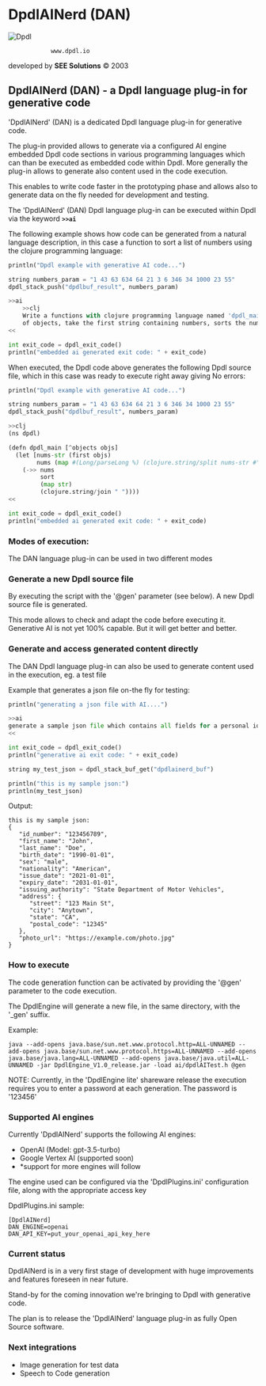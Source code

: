 # DpdlAINerd (DAN)

![Dpdl](https://www.dpdl.io/images/dpdl-io.png)

				www.dpdl.io

developed by
**SEE Solutions**
&copy; 2003	


## DpdlAINerd (DAN) - a Dpdl language plug-in for generative code


'DpdlAINerd' (DAN) is a dedicated Dpdl language plug-in for generative code.

The plug-in provided allows to generate via a configured AI engine embedded Dpdl code sections in various programming languages which can than be executed as embedded code within Dpdl. More generally the plug-in allows to generate also content used in the code execution.

This enables to write code faster in the prototyping phase and allows also to generate data on the fly needed for development and testing.

The 'DpdlAINerd' (DAN) Dpdl language plug-in can be executed within Dpdl via the keyword **`>>ai`**

The following example shows how code can be generated from a natural language description, in this case a function to sort a list of numbers using the clojure programming language:
```python
println("Dpdl example with generative AI code...")

string numbers_param = "1 43 63 634 64 21 3 6 346 34 1000 23 55"
dpdl_stack_push("dpdlbuf_result", numbers_param)

>>ai
	>>clj
	Write a functions with clojure programming language named 'dpdl_main', with namespace 'dpdl', accepts as parameter a java array
	of objects, take the first string containing numbers, sorts the numbers and returns a string with the numbers sorted.
<<

int exit_code = dpdl_exit_code()
println("embedded ai generated exit code: " + exit_code)
```

When executed, the Dpdl code above generates the following Dpdl source file, which in this case was ready to execute right away giving No errors:
```python
println("Dpdl example with generative AI code...")

string numbers_param = "1 43 63 634 64 21 3 6 346 34 1000 23 55"
dpdl_stack_push("dpdlbuf_result", numbers_param)

>>clj
(ns dpdl)

(defn dpdl_main [^objects objs]
  (let [nums-str (first objs)
        nums (map #(Long/parseLong %) (clojure.string/split nums-str #"\s+"))]
    (->> nums
         sort
         (map str)
         (clojure.string/join " "))))
<<

int exit_code = dpdl_exit_code()
println("embedded ai generated exit code: " + exit_code)
```

### Modes of execution:

The DAN language plug-in can be used in two different modes

### Generate a new Dpdl source file

By executing the script with the '@gen' parameter (see below). A new Dpdl source file is generated.

This mode allows to check and adapt the code before executing it. Generative AI is not yet 100% capable. But it will get better and better.

### Generate and access generated content directly

The DAN Dpdl language plug-in can also be used to generate content used in the execution, eg. a test file

Example that generates a json file on-the fly for testing:
```python
println("generating a json file with AI....")

>>ai
generate a sample json file which contains all fields for a personal identity document (ID)
<<

int exit_code = dpdl_exit_code()
println("generative ai exit code: " + exit_code)

string my_test_json = dpdl_stack_buf_get("dpdlainerd_buf")

println("this is my sample json:")
println(my_test_json)
```

Output:
```
this is my sample json:
{
   "id_number": "123456789",
   "first_name": "John",
   "last_name": "Doe",
   "birth_date": "1990-01-01",
   "sex": "male",
   "nationality": "American",
   "issue_date": "2021-01-01",
   "expiry_date": "2031-01-01",
   "issuing_authority": "State Department of Motor Vehicles",
   "address": {
      "street": "123 Main St",
      "city": "Anytown",
      "state": "CA",
      "postal_code": "12345"
   },
   "photo_url": "https://example.com/photo.jpg"
}
```


### How to execute

The code generation function can be activated by providing the '@gen' parameter to the code execution.

The DpdlEngine will generate a new file, in the same directory, with the '_gen' suffix.

Example:
```
java --add-opens java.base/sun.net.www.protocol.http=ALL-UNNAMED --add-opens java.base/sun.net.www.protocol.https=ALL-UNNAMED --add-opens java.base/java.lang=ALL-UNNAMED --add-opens java.base/java.util=ALL-UNNAMED -jar DpdlEngine_V1.0_release.jar -load ai/dpdlAITest.h @gen
```

NOTE: Currently, in the 'DpdlEngine lite' shareware release the execution requires you to enter a password at each generation.
		The password is '123456'


### Supported AI engines

Currently 'DpdlAINerd' supports the following AI engines:

- OpenAI (Model: gpt-3.5-turbo)
- Google Vertex AI (supported soon)
- *support for more engines will follow


The engine used can be configured via the 'DpdlPlugins.ini' configuration file, along with the appropriate access key 

DpdlPlugins.ini sample:
```
[DpdlAINerd]
DAN_ENGINE=openai
DAN_API_KEY=put_your_openai_api_key_here
```


### Current status

DpdlAINerd is in a very first stage of development with huge improvements and features foreseen in near future. 

Stand-by for the coming innovation we're bringing to Dpdl with generative code.

The plan is to release the 'DpdlAINerd' language plug-in as fully Open Source software.


### Next integrations

- Image generation for test data
- Speech to Code generation 

 


